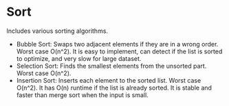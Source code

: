 # Sort

Includes various sorting algorithms.

- Bubble Sort: Swaps two adjacent elements if they are in a wrong order. Worst case O(n^2). It is easy to implement, can detect if the list is sorted to optimize, and very slow for large dataset.
- Selection Sort: Finds the smallest elements from the unsorted part. Worst case O(n^2).
- Insertion Sort: Inserts each element to the sorted list. Worst case O(n^2). It has O(n) runtime if the list is already sorted. It is stable and faster than merge sort when the input is small.
